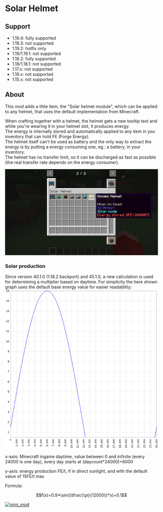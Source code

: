 # Solar Helmet

## Support

- 1.19.4: fully supported
- 1.19.3: not supported
- 1.19.2: hotfix only
- 1.19/1.19.1: not supported
- 1.18.2: fully supported
- 1.18/1.18.1: not supported
- 1.17.x: not supported
- 1.16.x: not supported
- 1.15.x: not supported

## About

This mod adds a little item, the "Solar helmet module", which can be applied to any helmet, that uses the default implementation from Minecraft.

When crafting together with a helmet, the helmet gets a new tooltip text and while you're wearing it in your helmet slot, it produces energy.  
The energy is internally stored and automatically applied to any item in you inventory that can hold FE (Forge Energy).  
The helmet itself can't be used as battery and the only way to extract the energy is by putting a energy consuming one, eg.: a battery, in your inventory.  
The helmet has no transfer limit, so it can be discharged as fast as possible (the real transfer rate depends on the energy consumer).

![creative_tab](https://raw.githubusercontent.com/canitzp/SolarHelmet/master/readme/creative_tab.png)

### Solar production
Since version 40.1.0 (1.18.2 backport) and 45.1.0, a new calculation is used for determining a multiplier based on daytime.
For simplicity the here shown graph uses the default base energy value for easier readability:
![solar_production_plot](https://raw.githubusercontent.com/canitzp/SolarHelmet/master/readme/solar_production_plot.png)

x-axis: Minecraft ingame daytime, value between 0 and infinite (every 24000 is one day), every day starts at (daycount*24000)+6000

y-axis: energy production FE/t, if in direct sunlight, and with the default value of 15FE/t max

Formula:
```math
f(x)=0.9*\sin((\tfrac{\pi}{12000})*x)+0.1
```

[![mini_mod](https://canitzp.de/minimod_logo.png)](https://canitzp.de/minimod.html)